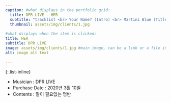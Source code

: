 ```yaml
---
caption: #what displays in the portfolio grid:
  title: DPR LIVE - HER
  subtitle: "tracklist <br> Your Name? (Intro) <br> Martini Blue (Title) <br> Jasmine <br> Text Me <br> Is You Down"
  thumbnail: assets/img/clients/1.jpg
  
#what displays when the item is clicked:
title: HER
subtitle: DPR LIVE
image: assets/img/clients/1.jpg #main image, can be a link or a file in assets/img/portfolio
alt: image alt text

---
```


{:.list-inline} 
- Musician : DPR LIVE 
- Purchase Date : 2020년 3월 10일 
- Contents : 말이 필요없는 명반

